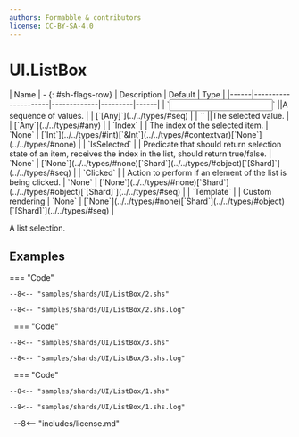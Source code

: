 ```yaml
---
authors: Formabble & contributors
license: CC-BY-SA-4.0
---
```



# UI.ListBox

<div class="sh-parameters" markdown="1">
| Name | - {: #sh-flags-row} | Description | Default | Type |
|------|---------------------|-------------|---------|------|
| `<input>` ||A sequence of values. | | [`[Any]`](../../types/#seq) |
| `<output>` ||The selected value. | | [`Any`](../../types/#any) |
| `Index` |  | The index of the selected item. | `None` | [`Int`](../../types/#int)[`&Int`](../../types/#contextvar)[`None`](../../types/#none) |
| `IsSelected` |  | Predicate that should return selection state of an item, receives the index in the list, should return true/false. | `None` | [`None`](../../types/#none)[`Shard`](../../types/#object)[`[Shard]`](../../types/#seq) |
| `Clicked` |  | Action to perform if an element of the list is being clicked. | `None` | [`None`](../../types/#none)[`Shard`](../../types/#object)[`[Shard]`](../../types/#seq) |
| `Template` |  | Custom rendering | `None` | [`None`](../../types/#none)[`Shard`](../../types/#object)[`[Shard]`](../../types/#seq) |

</div>

A list selection.

## Examples

=== "Code"

  ```x86asm linenums="1"
  --8<-- "samples/shards/UI/ListBox/2.shs"
  ```

  ```
  --8<-- "samples/shards/UI/ListBox/2.shs.log"
  ```
&nbsp;
=== "Code"

  ```x86asm linenums="1"
  --8<-- "samples/shards/UI/ListBox/3.shs"
  ```

  ```
  --8<-- "samples/shards/UI/ListBox/3.shs.log"
  ```
&nbsp;
=== "Code"

  ```x86asm linenums="1"
  --8<-- "samples/shards/UI/ListBox/1.shs"
  ```

  ```
  --8<-- "samples/shards/UI/ListBox/1.shs.log"
  ```
&nbsp;
--8<-- "includes/license.md"

